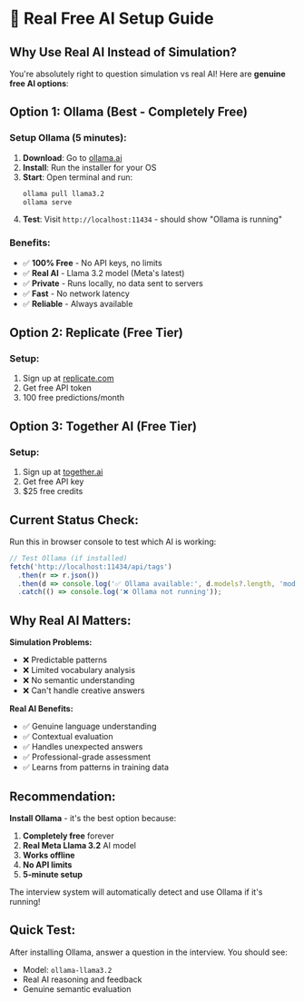 # 🤖 Real Free AI Setup Guide

## Why Use Real AI Instead of Simulation?

You're absolutely right to question simulation vs real AI! Here are **genuine free AI options**:

## Option 1: Ollama (Best - Completely Free)

### Setup Ollama (5 minutes):
1. **Download**: Go to [ollama.ai](https://ollama.ai) 
2. **Install**: Run the installer for your OS
3. **Start**: Open terminal and run:
   ```bash
   ollama pull llama3.2
   ollama serve
   ```
4. **Test**: Visit `http://localhost:11434` - should show "Ollama is running"

### Benefits:
- ✅ **100% Free** - No API keys, no limits
- ✅ **Real AI** - Llama 3.2 model (Meta's latest)
- ✅ **Private** - Runs locally, no data sent to servers
- ✅ **Fast** - No network latency
- ✅ **Reliable** - Always available

## Option 2: Replicate (Free Tier)

### Setup:
1. Sign up at [replicate.com](https://replicate.com)
2. Get free API token
3. 100 free predictions/month

## Option 3: Together AI (Free Tier)

### Setup:
1. Sign up at [together.ai](https://together.ai)
2. Get free API key
3. $25 free credits

## Current Status Check:

Run this in browser console to test which AI is working:

```javascript
// Test Ollama (if installed)
fetch('http://localhost:11434/api/tags')
  .then(r => r.json())
  .then(d => console.log('✅ Ollama available:', d.models?.length, 'models'))
  .catch(() => console.log('❌ Ollama not running'));
```

## Why Real AI Matters:

**Simulation Problems:**
- ❌ Predictable patterns
- ❌ Limited vocabulary analysis  
- ❌ No semantic understanding
- ❌ Can't handle creative answers

**Real AI Benefits:**
- ✅ Genuine language understanding
- ✅ Contextual evaluation
- ✅ Handles unexpected answers
- ✅ Professional-grade assessment
- ✅ Learns from patterns in training data

## Recommendation:

**Install Ollama** - it's the best option because:
1. **Completely free** forever
2. **Real Meta Llama 3.2** AI model
3. **Works offline** 
4. **No API limits**
5. **5-minute setup**

The interview system will automatically detect and use Ollama if it's running!

## Quick Test:

After installing Ollama, answer a question in the interview. You should see:
- Model: `ollama-llama3.2`
- Real AI reasoning and feedback
- Genuine semantic evaluation